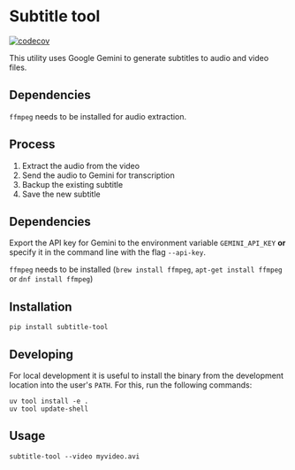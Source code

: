# Subtitle tool

[![codecov](https://codecov.io/gh/jeduardo/subtitle-tool/graph/badge.svg?token=TPA3UXF5OC)](https://codecov.io/gh/jeduardo/subtitle-tool)

This utility uses Google Gemini to generate subtitles to audio and video files.

## Dependencies

`ffmpeg` needs to be installed for audio extraction.

## Process

1. Extract the audio from the video
2. Send the audio to Gemini for transcription
3. Backup the existing subtitle
4. Save the new subtitle

## Dependencies

Export the API key for Gemini to the environment variable `GEMINI_API_KEY`
**or** specify it in the command line with the flag `--api-key`.

`ffmpeg` needs to be installed (`brew install ffmpeg`, `apt-get install ffmpeg` or `dnf install ffmpeg`)

## Installation

```shell
pip install subtitle-tool
```

## Developing

For local development it is useful to install the binary from the development
location into the user's `PATH`. For this, run the following commands:

```shell
uv tool install -e .
uv tool update-shell
```

## Usage

```shell
subtitle-tool --video myvideo.avi
```
